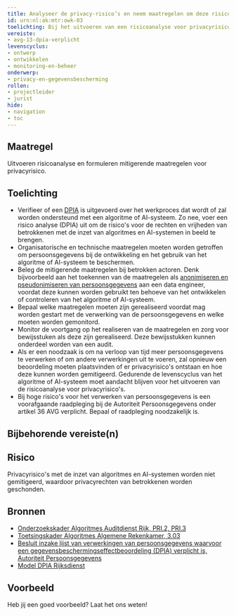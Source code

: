 ```yaml
---
title: Analyseer de privacy-risico’s en neem maatregelen om deze risico’s laag te houden
id: urn:nl:ak:mtr:owk-03
toelichting: Bij het uitvoeren van een risicoanalyse voor privacyrisico's is het van belang dat de geïdentificeerde risico's worden vertaald naar concrete, mitigerende maatregelen om persoonsgegevens te beschermen.
vereiste:
- avg-13-dpia-verplicht
levenscyclus:
- ontwerp
- ontwikkelen
- monitoring-en-beheer
onderwerp:
- privacy-en-gegevensbescherming
rollen:
- projectleider
- jurist
hide:
- navigation
- toc
---
```


<!-- tags -->

## Maatregel
Uitvoeren risicoanalyse en formuleren mitigerende maatregelen voor privacyrisico.

## Toelichting

- Verifieer of een [DPIA](../instrumenten/DPIA.md) is uitgevoerd over het werkproces dat wordt of zal worden ondersteund met een algoritme of AI-systeem. Zo nee, voer een risico analyse (DPIA) uit om de risico's voor de rechten en vrijheden van betrokkenen met de inzet van algoritmes en AI-systemen in beeld te brengen.
- Organisatorische en technische maatregelen moeten worden getroffen om persoonsgegevens bij de ontwikkeling en het gebruik van het algoritme of AI-systeem te beschermen.
- Beleg de mitigerende maatregelen bij betrokken actoren. Denk bijvoorbeeld aan het toekennen van de maatregelen als [anonimiseren en pseudonimiseren van persoonsgegevens](3-dat-05-pseudonimiseren-anonimiseren.md) aan een data engineer, voordat deze kunnen worden gebruikt ten behoeve van het ontwikkelen of controleren van het algoritme of AI-systeem.
- Bepaal welke maatregelen moeten zijn gerealiseerd voordat mag worden gestart met de verwerking van de persoonsgegevens en welke moeten worden gemonitord.  
- Monitor de voortgang op het realiseren van de maatregelen en zorg voor bewijsstuken als deze zijn gerealiseerd. Deze bewijsstukken kunnen onderdeel worden van een audit.
- Als er een noodzaak is om na verloop van tijd meer persoonsgegevens te verwerken of om andere verwerkingen uit te voeren, zal opnieuw een beoordeling moeten plaatsvinden of er privacyrisico's ontstaan en hoe deze kunnen worden gemitigeerd. Gedurende de levenscyclus van het algoritme of AI-systeem moet aandacht blijven voor het uitvoeren van de risicoanalyse voor privacyrisico's.
- Bij hoge risico's voor het verwerken van persoonsgegevens is een voorafgaande raadpleging bij de Autoriteit Persoonsgegevens onder artikel 36 AVG verplicht. Bepaal of raadpleging noodzakelijk is. 

## Bijbehorende vereiste(n)

<!-- list_vereisten_on_maatregelen_page -->


## Risico
Privacyrisico's met de inzet van algoritmes en AI-systemen worden niet gemitigeerd, waardoor privacyrechten van betrokkenen worden geschonden. 

## Bronnen
- [Onderzoekskader Algoritmes Auditdienst Rijk, PRI.2, PRI.3](https://www.rijksoverheid.nl/documenten/rapporten/2023/07/11/onderzoekskader-algoritmes-adr-2023)
- [Toetsingskader Algoritmes Algemene Rekenkamer, 3.03](https://www.rekenkamer.nl/onderwerpen/algoritmes/documenten/publicaties/2024/05/15/het-toetsingskader-aan-de-slag)
- [Besluit inzake lijst van verwerkingen van persoonsgegevens waarvoor een gegevensbeschermingseffectbeoordeling (DPIA) verplicht is, Autoriteit Persoonsgegevens](https://www.autoriteitpersoonsgegevens.nl/uploads/imported/stcrt-2019-64418.pdf)
- [Model DPIA Rijksdienst](https://www.kcbr.nl/sites/default/files/2023-09/Model%20DPIA%20Rijksdienst%20v3.0.pdf)

## Voorbeeld

Heb jij een goed voorbeeld? Laat het ons weten!
